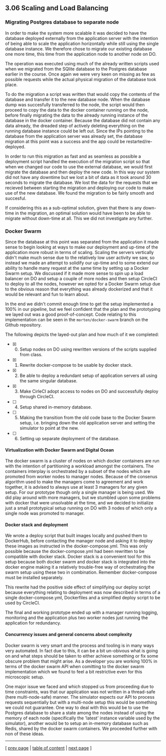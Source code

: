 ## 3.06 Scaling and Load Balancing

### Migrating Postgres database to separate node
<!-- As previously described the system started out using a Sqlite database, with the data at some point being migrated to a Postgres database for various reasons discussed in <//TODO: insert chapter>. Both of these were deployed alongside the application on the same node on Digital Ocean (DO). -->

In order to make the system more scalable it was decided to have the database deployed externally from the application server with the intention of being able to scale the application horizontally while still using the single database instance.
We therefore chose to migrate our existing database one more time, this time from the application node to another node on DO. 

The operation was executed using much of the already written scripts used when we migrated from the SQlite database to the Postgres database earlier in the course. 
Once again we were very keen on missing as few as possible requests while the actual physical migration of the database took place. 

To do the migration a script was written that would copy the contents of the database and transfer it to the new database node. When the database dump was succesfully transferred to the node, 
the script would then proceed to copy the data to the docker container running on the node, before finally migrating the data to the already running instance of the database in the docker container.
Because the database did not contain any data already, the dreaded step of actively deleting everything on the running database instance could be left out. Since the IPs pointing to the database from the
application server was already set, the database migration at this point was a success and the app could be restarted/re-deployed.

In order to run this migration as fast and as seamless as possible a deployment script handled the execution of the migration script so that when we changed our code to use the external database, we would first migrate the database and then deploy the new code. 
In this way our system did not have any downtime but we lost a bit of data as it took around 30 seconds to migrate the database. We lost the data for the requests that we recieved between starting the migration and deploying our code to make use of the new database. We found the migration to be fairly smooth and succesful.

If considering this as a sub-optimal solution, given that there is any down-time in the migration, an optimal solution would have been to be able to migrate without down-time at all.
This we did not investigate any further.

### Docker Swarm
Since the database at this point was separated from the application it made sense to begin looking at ways to make our deployment and up-time of the application more robust in terms of scaling.
Scaling the servers vertically didn't make much sense due to the relatively low user activity we saw, so instead we made an attempt to solidify our up-time and to some extend our ability to handle many request at the same time by setting up a Docker Swarm setup. We discussed if it made more sense to spin up a load balancer on DO and setup a couple of more nodes and then setup CircleCI to deploy to all the nodes, however we opted for a Docker Swarm setup due to the obvious reason that everything was already dockerized and that it would be relevant and fun to learn about.

In the end we didn't commit enough time to get the setup implemented a 100% in our pipeline, but we feel confident that the plan and the prototyping we layed out was a good proof-of-concept.
Code relating to this implementation can be seen in the `morten/docker-swarm` branch on the Github repository.

The following depicts the layed-out plan and how much of it we completed:
- [x] 0. Setup nodes on DO using rewritten versions of the scripts supplied from class.
- [x] 1. Rewrite docker-compose to be usable by docker stack.
- [x] 2. Be able to deploy a redundant setup of application servers all using the same singular database.
- [x] 3. Make CirleCI adopt access to nodes on DO and successfully deploy through CircleCI.
- [ ] 4. Setup shared in-memory database.
- [ ] 5. Making the transition from the old code base to the Docker Swarm setup, i.e. bringing down the old application server and setting the simulator to point at the new.
- [ ] 6. Setting up separate deployment of the database.

#### Virtualization with Docker Swarm and Digital Ocean
The docker swarm is a cluster of nodes on which docker containers are run with the intention of partitioning a workload amongst the containers. The containers interplay is orchestrated by a subset of
the nodes which are promoted from worker nodes to manager nodes. Because of the consenus algorithm used to make the managers come to agreement and work together, it is advised to always use at least 3 managers for any given setup. For our prototype though only a single manager is being used. We did play around with more managers, but we stumbled upon some problems with docker that were unsolvable at 
the time, and we decided to initialize just a small prototypical setup running on DO with 3 nodes of which only a single node was promoted to manager. 

#### Docker stack and deployment
We wrote a deploy script that built images locally and pushed them to DockerHub, before contacting the manager node and asking it to deploy these images as instructed in the docker-compose.yml. This was only possible because the docker-compose.yml had been rewritten to be compatible with docker stack. Docker stack is a convenient tool for this setup because both docker swarm and docker stack is integrated into the docker engine making it a relatively trouble-free way of orchestrating the swarm setup using these two in combination. Remember docker-compose must be installed separately.

This rewrite had the positive side effect of simplifying our deploy script because everything relating to deployment was now described in terms of a single docker-compose.yml, Dockerfiles and a simplified deploy script to be used by CircleCI.

The final and working prototype ended up with a manager running logging, monitoring and the application plus two worker nodes just running the application for redundancy.

#### Concurrency issues and general concerns about complexity
Docker swarm is very smart and the process and tooling is in many ways very automated. In fact due to this, it can be a bit un-obivous what is going on and what steps should be taken to either achieve something or fix some obscure problem that might arise. As a developer you are working 100% in terms of the docker swarm API when comitting to the docker swarm implementation which we found to feel a bit restrictive even for this microscopic setup.

One major issue we faced and which stopped us from proceeding due to time constraints, was that our application was not written in a thread-safe (here multi-node-safe) manner. The simulator expects our API to process requests sequentially but with a multi-node setup this would be something we could not guarantee. One way to deal with this would be to use the Postgres database to share a state among the nodes instead of using the memory of each node (specifically the 'latest' instance variable used by the simulator), another would be to setup an in-memory database such as Redis, shared by the docker swarm containers. We proceeded further with non of these ideas.

---
[ [prev page](../chapters/305_sec_assessment.md) | [table of content](../table_of_content.md) | [next page](../chapters/400_lessons_learned_perspective.md) ]